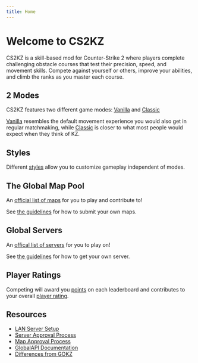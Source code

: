 ```yaml
---
title: Home
---
```


# Welcome to CS2KZ
CS2KZ is a skill-based mod for Counter-Strike 2 where players complete
challenging obstacle courses that test their precision, speed, and movement
skills. Compete against yourself or others, improve your abilities, and climb
the ranks as you master each course.

## 2 Modes

CS2KZ features two different game modes:
[Vanilla](/modes#vanilla) and [Classic](/modes#classic)

[Vanilla](/modes#vanilla) resembles the default movement experience you would
also get in regular matchmaking, while [Classic](/modes#classic) is closer to
what most people would expect when they think of KZ.

## Styles

Different [styles](/styles) allow you to customize gameplay independent of
modes.

## The Global Map Pool

An [official list of maps](https://cs2kz.org/maps) for you to play and
contribute to!

See [the guidelines](/mapping/approval) for how to submit your own maps.

## Global Servers

An [offical list of servers](https://cs2kz.org/servers) for you to play on!

See [the guidelines](/servers/approval) for how to get your own server.

## Player Ratings

Competing will award you [points](ranking#points) on each leaderboard and
contributes to your overall [player rating](ranking#rating).

## Resources

- [LAN Server Setup](/servers/lan)
- [Server Approval Process](/servers/approval)
- [Map Approval Process](/mapping/approval)
- [GlobalAPI Documentation](/api)
- [Differences from GOKZ](/gokz)
